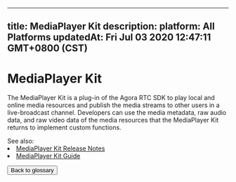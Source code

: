 
---
title: MediaPlayer Kit
description: 
platform: All Platforms
updatedAt: Fri Jul 03 2020 12:47:11 GMT+0800 (CST)
---
# MediaPlayer Kit
The MediaPlayer Kit is a plug-in of the Agora RTC SDK to play local and online media resources and publish the media streams to other users in a live-broadcast channel. Developers can use the media metadata, raw audio data, and raw video data of the media resources that the MediaPlayer Kit returns to implement custom functions.


<div class="alert info">See also:<li><a href="https://docs.agora.io/en/Interactive%20Broadcast/mediaplayer_release_android?platform=Android">MediaPlayer Kit Release Notes</a></li>
<li><a href="https://docs.agora.io/en/Interactive%20Broadcast/mediaplayer_android?platform=Android">MediaPlayer Kit Guide</a></li>
</div>

<a href="../../en/Agora%20Platform/terms.md"><button>Back to glossary</button></a>
